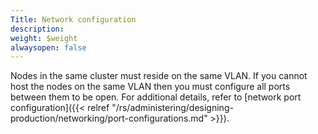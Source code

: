 ```yaml
---
Title: Network configuration
description: 
weight: $weight
alwaysopen: false
---
```

Nodes in the same cluster must reside on the same VLAN. If you cannot
host the nodes on the same VLAN then you must configure all ports
between them to be open. For additional details, refer to [network port
configuration]({{< relref "/rs/administering/designing-production/networking/port-configurations.md" >}}).
